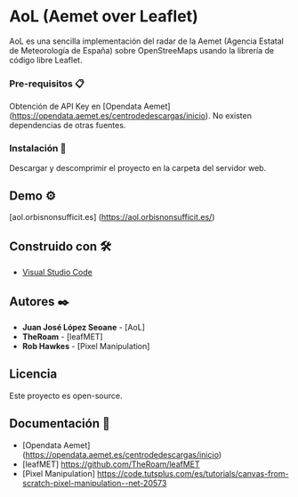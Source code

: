 # AoL (Aemet over Leaflet)

AoL es una sencilla implementación del radar de la Aemet (Agencia Estatal de Meteorología de España) sobre OpenStreeMaps usando la librería de código libre Leaflet.

### Pre-requisitos 📋

Obtención de API Key en [Opendata Aemet] (https://opendata.aemet.es/centrodedescargas/inicio).
No existen dependencias de otras fuentes.

### Instalación 🔧

Descargar y descomprimir el proyecto en la carpeta del servidor web.

## Demo ⚙️

[aol.orbisnonsufficit.es] (https://aol.orbisnonsufficit.es/)

## Construido con 🛠️

* [Visual Studio Code](https://code.visualstudio.com/)

## Autores ✒️

* **Juan José López Seoane** - [AoL]
* **TheRoam** - [leafMET]
* **Rob Hawkes** - [Pixel Manipulation]

## Licencia

Este proyecto es open-source.

## Documentación 📄

* [Opendata Aemet] (https://opendata.aemet.es/centrodedescargas/inicio)
* [leafMET] https://github.com/TheRoam/leafMET
* [Pixel Manipulation] https://code.tutsplus.com/es/tutorials/canvas-from-scratch-pixel-manipulation--net-20573
